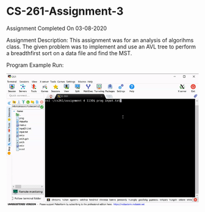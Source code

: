 # CS-261-Assignment-3
Assignment Completed On 03-08-2020

Assignment Description: This assignment was for an analysis of algorihms class. The given problem was to implement and use an AVL tree to perform a breadthfirst sort on a data file and find the MST.

Program Example Run:

![Program Example Run](https://github.com/ConnerFosterCS/CS-261-Assignment-3/blob/main/Example%20Run.gif)

